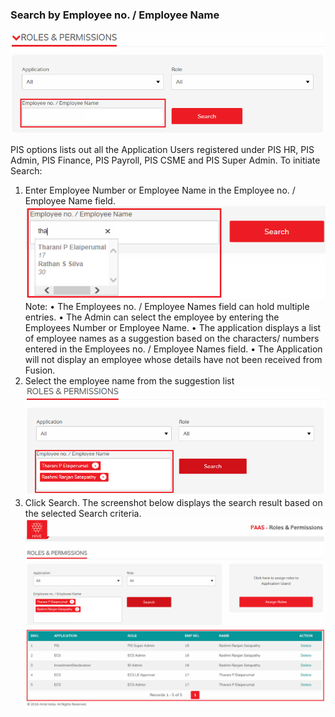 ### Search by Employee no. / Employee Name

![Rp 24](/uploads/rp-24.png "Rp 24")

PIS options lists out all the Application Users registered under PIS HR, PIS Admin, PIS Finance, PIS Payroll, PIS CSME and PIS Super Admin.
To initiate Search:
1.	Enter Employee Number or Employee Name in the Employee no. / Employee Name field.
![Rp 25](/uploads/rp-25.png "Rp 25")
Note:
•	The Employees no. / Employee Names field can hold multiple entries.
•	The Admin can select the employee by entering the Employees Number or Employee Name.
•	The application displays a list of employee names as a suggestion based on the characters/ numbers entered in the Employees no. / Employee Names field.
•	The Application will not display an employee whose details have not been received from Fusion.
2.	Select the employee name from the suggestion list
![Rp 26](/uploads/rp-26.png "Rp 26")
3.	Click Search.
The screenshot below displays the search result based on the selected Search criteria.
![Rp 27](/uploads/rp-27.png "Rp 27")
